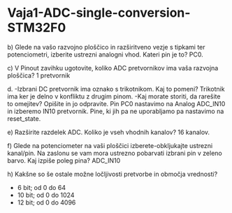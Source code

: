 # Vaja1-ADC-single-conversion-STM32F0

b) Glede na vašo razvojno ploščico in razširitveno vezje s tipkami ter potenciometri, izberite ustrezni analogni vhod. Kateri pin je to? PC0.

c) V Pinout zavihku ugotovite, koliko ADC pretvornikov ima vaša razvojna ploščica? 1 pretvornik

d. -Izbrani DC pretvornik ima oznako s trikotnikom. Kaj to pomeni? Trikotnik ima ker je delno v konfliktu z drugim pinom.
   -Kaj morate storiti, da rarešite to omejitev? Opišite in jo odpravite. Pin PC0 nastavimo na Analog ADC_IN10 in izberemo IN10 pretvornik. Pine, ki jih pa ne uporabljamo pa nastavimo na reset_state.

e) Razširite razdelek ADC. Koliko je vseh vhodnih kanalov? 16 kanalov.

f) Glede na potenciometer na vaši ploščici izberete-obkljukajte ustrezni kanal/pin. Na zaslonu se vam mora ustrezno pobarvati izbrani pin v zeleno barvo. Kaj izpiše poleg pina? ADC_IN10

h) Kakšne so še ostale možne ločljivosti pretvorbe in območja vrednosti?
 - 6 bit;  od 0 do 64
 - 10 bit; od 0 do 1024
 - 12 bit; od 0 do 4096
